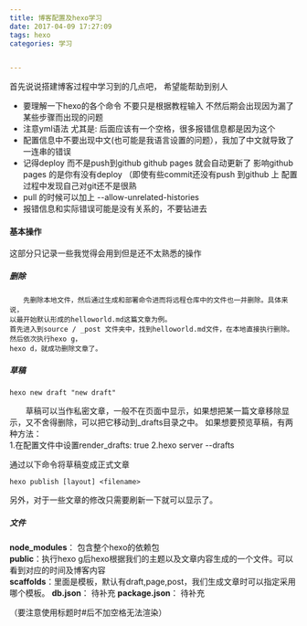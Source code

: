 ```yaml
---
title: 博客配置及hexo学习 　
date: 2017-04-09 17:27:09  　　
tags: hexo  　
categories: 学习


---
```


首先说说搭建博客过程中学习到的几点吧， 希望能帮助到别人

- 要理解一下hexo的各个命令 不要只是根据教程输入 不然后期会出现因为漏了某些步骤而出现的问题  
- 注意yml语法 尤其是: 后面应该有一个空格，很多报错信息都是因为这个
- 配置信息中不要出现中文(也可能是我语言设置的问题），我加了中文就导致了一连串的错误
- 记得deploy 而不是push到github github pages 就会自动更新了
影响github pages 的是你有没有deploy （即使有些commit还没有push 到github 上
配置过程中发现自己对git还不是很熟
- pull 的时候可以加上 --allow-unrelated-histories
- 报错信息和实际错误可能是没有关系的，不要钻进去


#### 基本操作 ####

  这部分只记录一些我觉得会用到但是还不太熟悉的操作

##### 删除 #####
    　　先删除本地文件，然后通过生成和部署命令进而将远程仓库中的文件也一并删除。具体来说，  
    以最开始默认形成的helloworld.md这篇文章为例。  
    首先进入到source / _post 文件夹中，找到helloworld.md文件，在本地直接执行删除。然后依次执行hexo g，  
    hexo d，就成功删除文章了。

##### 草稿 #####
```
hexo new draft "new draft"
```
　　草稿可以当作私密文章，一般不在页面中显示，如果想把某一篇文章移除显示，又不舍得删除，可以把它移动到_drafts目录之中。 
如果想要预览草稿，有两种方法：   
1.在配置文件中设置render_drafts: true 2.hexo server --drafts  

通过以下命令将草稿变成正式文章

```
hexo publish [layout] <filename>
```

另外，对于一些文章的修改只需要刷新一下就可以显示了。

##### 文件 ####
**node_modules**： 包含整个hexo的依赖包  
**public**：执行hexo g后hexo根据我们的主题以及文章内容生成的一个文件。可以看到对应的时间及博客内容  
**scaffolds**：里面是模板，默认有draft,page,post，我们生成文章时可以指定采用哪个模板。
**db.json**： 待补充
**package.json**： 待补充

（要注意使用标题时#后不加空格无法渲染）
